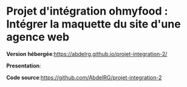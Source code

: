 # Projet d'intégration ohmyfood : Intégrer la maquette du site d'une agence web

**Version hébergée**:https://abdelrg.github.io/projet-integration-2/

**Presentation**:

**Code source**:https://github.com/AbdelRG/projet-integration-2

